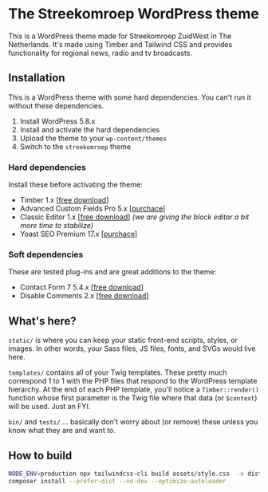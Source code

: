 
# The Streekomroep WordPress theme

This is a WordPress theme made for Streekomroep ZuidWest in The Netherlands. It's made using Timber and Tailwind CSS and provides functionality for regional news, radio and tv broadcasts. 

## Installation
This is a WordPress theme with some hard dependencies. You can't run it without these dependencies.

1. Install WordPress 5.8.x
2. Install and activate the hard dependencies
3. Upload the theme to your `wp-content/themes`
4. Switch to the `streekomroep` theme

### Hard dependencies
Install these before activating the theme:
- Timber 1.x [[free download](https://wordpress.org/plugins/timber-library/)]
- Advanced Custom Fields Pro 5.x [[purchace](https://www.advancedcustomfields.com/pro/)]
- Classic Editor 1.x [[free download](https://wordpress.org/plugins/classic-editor/)] _(we are giving the block editor a bit more time to stabilize)_
- Yoast SEO Premium 17.x [[purchace](https://yoast.com/wordpress/plugins/seo/)]

### Soft dependencies
These are tested plug-ins and are great additions to the theme:
- Contact Form 7 5.4.x [[free download](https://wordpress.org/plugins/contact-form-7/)]
- Disable Comments 2.x [[free download](https://wordpress.org/plugins/disable-comments/)]

## What's here?

`static/` is where you can keep your static front-end scripts, styles, or images. In other words, your Sass files, JS files, fonts, and SVGs would live here.

`templates/` contains all of your Twig templates. These pretty much correspond 1 to 1 with the PHP files that respond to the WordPress template hierarchy. At the end of each PHP template, you'll notice a `Timber::render()` function whose first parameter is the Twig file where that data (or `$context`) will be used. Just an FYI.

`bin/` and `tests/` ... basically don't worry about (or remove) these unless you know what they are and want to.

## How to build

```bash
NODE_ENV=production npx tailwindcss-cli build assets/style.css  -o dist/style.css
composer install --prefer-dist --no-dev --optimize-autoloader
```
